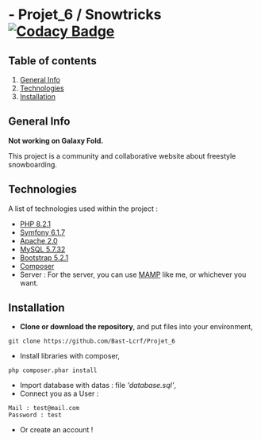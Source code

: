# - Projet_6 / Snowtricks [![Codacy Badge](https://app.codacy.com/project/badge/Grade/9057a266930246f6bb67d464251f450a)](https://app.codacy.com/gh/Bast-Lcrf/Projet_6/dashboard?utm_source=gh&utm_medium=referral&utm_content=&utm_campaign=Badge_grade)

## Table of contents
1. [General Info](#general-info)
2. [Technologies](#technologies)
3. [Installation](#installation)

## General Info
**Not working on Galaxy Fold.**

This project is a community and collaborative website about freestyle snowboarding.

## Technologies
A list of technologies used within the project :
* [PHP 8.2.1](https://www.php.net/)
* [Symfony 6.1.7](https://symfony.com/)
* [Apache 2.0](https://www.apachelounge.com/download/VC15/)
* [MySQL 5.7.32](https://downloads.mysql.com/archives/installer/)
* [Bootstrap 5.2.1](https://getbootstrap.com/docs/5.2/getting-started/introduction/)
* [Composer](https://getcomposer.org/download/)
* Server : For the server, you can use [MAMP](https://www.mamp.info/en/mac/) like me, or whichever you want.

## Installation
* **Clone or download the repository**, and put files into your environment,
```
git clone https://github.com/Bast-Lcrf/Projet_6
```
* Install libraries with composer,
```
php composer.phar install
```
* Import database with datas : file _'database.sql'_,
* Connect you as a User : 
```
Mail : test@mail.com
Password : test
```
* Or create an account !
